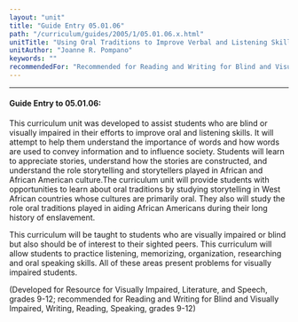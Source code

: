 ```yaml
---
layout: "unit"
title: "Guide Entry 05.01.06"
path: "/curriculum/guides/2005/1/05.01.06.x.html"
unitTitle: "Using Oral Traditions to Improve Verbal and Listening Skills"
unitAuthor: "Joanne R. Pompano"
keywords: ""
recommendedFor: "Recommended for Reading and Writing for Blind and Visually Impaired, grades 9-12."
---
```

<body>
<hr/>
<h4>
Guide Entry to 05.01.06:
</h4>
<p>
This curriculum unit was developed to assist students who are blind or visually impaired in their efforts to improve oral and listening skills. It will attempt to help them understand the importance of words and how words are used to convey information and to influence society. Students will learn to appreciate stories, understand how the stories are constructed, and understand the role storytelling and storytellers played in African and African American culture.The curriculum unit will provide students with opportunities to learn about oral traditions by studying storytelling in West African countries whose cultures are primarily oral. They also will study the role oral traditions played in aiding African Americans during their long history of enslavement.
</p>
<p>
This curriculum will be taught to students who are visually impaired or blind but also should be of interest to their sighted peers. This curriculum will allow students to practice listening, memorizing, organization, researching and oral speaking skills.  All of these areas present problems for visually impaired students.
</p>
<p>
(Developed for Resource for Visually Impaired, Literature, and Speech, grades 9-12;
recommended for Reading and Writing for Blind and Visually Impaired, Writing, Reading,
Speaking, grades 9-12)
</p>
</body>
